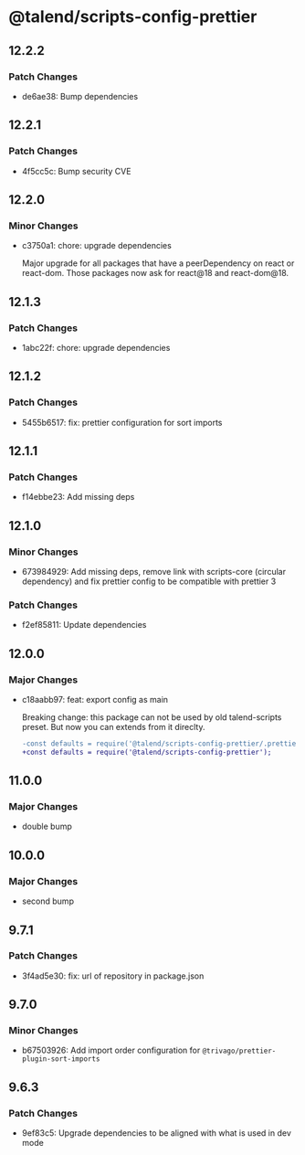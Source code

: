 # @talend/scripts-config-prettier

## 12.2.2

### Patch Changes

- de6ae38: Bump dependencies

## 12.2.1

### Patch Changes

- 4f5cc5c: Bump security CVE

## 12.2.0

### Minor Changes

- c3750a1: chore: upgrade dependencies

  Major upgrade for all packages that have a peerDependency on react or react-dom. Those packages now ask for react@18 and react-dom@18.

## 12.1.3

### Patch Changes

- 1abc22f: chore: upgrade dependencies

## 12.1.2

### Patch Changes

- 5455b6517: fix: prettier configuration for sort imports

## 12.1.1

### Patch Changes

- f14ebbe23: Add missing deps

## 12.1.0

### Minor Changes

- 673984929: Add missing deps, remove link with scripts-core (circular dependency) and fix prettier config to be compatible with prettier 3

### Patch Changes

- f2ef85811: Update dependencies

## 12.0.0

### Major Changes

- c18aabb97: feat: export config as main

  Breaking change: this package can not be used by old talend-scripts preset. But now you can extends from it direclty.

  ```diff
  -const defaults = require('@talend/scripts-config-prettier/.prettierrc.js');
  +const defaults = require('@talend/scripts-config-prettier');
  ```

## 11.0.0

### Major Changes

- double bump

## 10.0.0

### Major Changes

- second bump

## 9.7.1

### Patch Changes

- 3f4ad5e30: fix: url of repository in package.json

## 9.7.0

### Minor Changes

- b67503926: Add import order configuration for `@trivago/prettier-plugin-sort-imports`

## 9.6.3

### Patch Changes

- 9ef83c5: Upgrade dependencies to be aligned with what is used in dev mode
